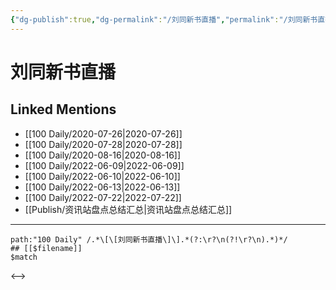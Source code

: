 ```yaml
---
{"dg-publish":true,"dg-permalink":"/刘同新书直播","permalink":"/刘同新书直播/","created":"2022-12-04T23:01:14.000+08:00","updated":"2023-04-10T17:00:12.455+08:00"}
---
```


# 刘同新书直播

## Linked Mentions
- [[100 Daily/2020-07-26\|2020-07-26]]
- [[100 Daily/2020-07-28\|2020-07-28]]
- [[100 Daily/2020-08-16\|2020-08-16]]
- [[100 Daily/2022-06-09\|2022-06-09]]
- [[100 Daily/2022-06-10\|2022-06-10]]
- [[100 Daily/2022-06-13\|2022-06-13]]
- [[100 Daily/2022-07-22\|2022-07-22]]
- [[Publish/资讯站盘点总结汇总\|资讯站盘点总结汇总]]


---

```expander
path:"100 Daily" /.*\[\[刘同新书直播\]\].*(?:\r?\n(?!\r?\n).*)*/
## [[$filename]]
$match
```

<-->